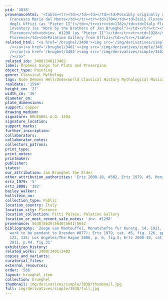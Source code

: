 ```yaml
---
pid: '3838'
provenancehtml: '<table><tr><td></td><td></td><td>Possibly originally owned by Cardinal
  Francesco Maria del Monte</td></tr><tr><td>1704</td><td>Italy Florence</td><td>Galleria
  degli Uffizi (as "Pieter II")</td></tr><tr><td>1782</td><td>Italy Florence</td><td>In
  inventory (as "Work by the Brothers of Jan Brueghel")</td></tr><tr><td>1890</td><td>Italy
  Florence</td><td>inv. #1298 (as "Pieter II")</td></tr><tr><td>1928</td><td>Italy
  Florence</td><td>Palatine Gallery from Uffizi</td></tr></table>'
related_html: "<a href='/brughel/3400'><img src='/img/derivatives/simple/3400/thumbnail.jpg'
  /></a>|<a href='/brughel/3401'><img src='/img/derivatives/simple/3401/thumbnail.jpg'
  /></a>|<a href='/brughel/3402'><img src='/img/derivatives/simple/3402/thumbnail.jpg'
  /></a>"
related_ids: 3400|3401|3402
label: Orpheus Sings for Pluto and Proserpina
object_type: Painting
genre: Classical Mythology
tags: Nude Demons Hell/Underworld Classical History Mythological Musical_instruments
realdate: '1594'
height_cm: '27'
width_cm: '36'
diameter_cm:
plate_dimensions:
support: Copper
drawing_medium:
signature: BRUEGHEL A.O. 1594
signature_location:
support_marks:
further_inscription:
collaborators:
collaborator_notes:
collectors_patrons:
print_type:
print_notes:
printmaker:
publisher:
states:
our_attribution: Jan Brueghel the Elder
other_attribution_authorities: 'Ertz 2008-10, #382, Ertz 1979, #5, Honig database'
ertz_1979: '5'
ertz_2008: '382'
bailey_walker:
hollstein_no:
collection_type: Public
location_country: Italy
location_city: Florence
location_collection: Pitti Palace, Palatine Gallery
location_or_most_recent_sale_notes: 'inv. #1298'
provenance: 5638|5639|5640|5641|5642
bibliography: 'Zoege van Manteuffel, Monatshefte fur Kunstg. 14, 1921, (believed this
  work to be pendant to Dresden #877); Ertz 1979, cat. #5, fig. 126, pp. 90, 104,
  122, 135; Los Angeles/The Hague 2006, p. 6, fig.5; Ertz 2008-10, cat. #382; Jolly
  2011, p.44, fig.31'
exhibition_history:
related_works: 3400|3401|3402
copies_and_variants:
curatorial_files:
external_resources:
order: '566'
layout: brueghel_item
collection: brueghel
thumbnail: img/derivatives/simple/3838/thumbnail.jpg
full: img/derivatives/simple/3838/full.jpg
---
```

